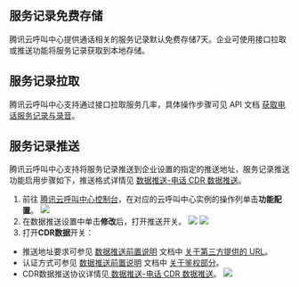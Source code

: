 ## 服务记录免费存储
腾讯云呼叫中心提供通话相关的服务记录默认免费存储7天。企业可使用接口拉取或推送功能将服务记录获取到本地存储。

## 服务记录拉取
腾讯云呼叫中心支持通过接口拉取服务几率，具体操作步骤可见 API 文档 [获取电话服务记录与录音](https://cloud.tencent.com/document/product/679/47714)。

## 服务记录推送
腾讯云呼叫中心支持将服务记录推送到企业设置的指定的推送地址，服务记录推送功能启用步骤如下，推送格式详情见 [数据推送-电话 CDR 数据推送](https://cloud.tencent.com/document/product/679/67257)。
1. 前往 [腾讯云呼叫中心控制台](https://tccc.qcloud.com/)，在对应的云呼叫中心实例的操作列单击**功能配置**。
![](https://qcloudimg.tencent-cloud.cn/raw/3252dc439d7ee0bec96661bcdc96a6b3.png)
2. 在数据推送设置中单击**修改**后，打开推送开关。
![](https://qcloudimg.tencent-cloud.cn/raw/9d5e0543c5ffdf6ba04b8af9dd9a94cd.png)
![](https://qcloudimg.tencent-cloud.cn/raw/5258c7dc2420c4564886947789775602.png)
3. 打开**CDR数据**开关：
 - 推送地址要求可参见 [数据推送前置说明](https://cloud.tencent.com/document/product/679/67256) 文档中 [关于第三方提供的 URL](https://cloud.tencent.com/document/product/679/67256#third)。
 - 认证方式可参见 [数据推送前置说明](https://cloud.tencent.com/document/product/679/67256) 文档中 [关于鉴权部分](https://cloud.tencent.com/document/product/679/67256#verify)。
 - CDR数据推送协议详情见[ 数据推送-电话 CDR 数据推送](https://cloud.tencent.com/document/product/679/67257)。
![](https://qcloudimg.tencent-cloud.cn/raw/f518617f3f5dfce1744c2d3867dfb85d.png)
